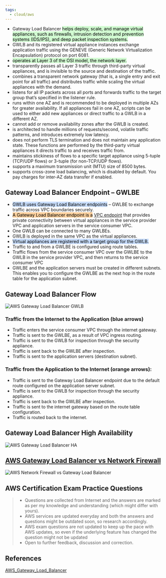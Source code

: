 ```yaml
---
tags:
  - cloud/aws
---
```


- Gateway Load Balancer <mark style="background: #BBFABBA6;">helps deploy, scale, and manage virtual appliances, such as firewalls, intrusion detection and prevention systems (IDS/IPS), and deep packet inspection systems.</mark>
- GWLB and its registered virtual appliance instances exchange application traffic using the GENEVE (Generic Network Virtualization Encapsulation) protocol on port 6081.
- <mark style="background: #BBFABBA6;">operates at Layer 3 of the OSI model, the network layer.</mark>
- transparently passes all Layer 3 traffic through third-party virtual appliances, and is invisible to the source and destination of the traffic.
- combines a transparent network gateway (that is, a single entry and exit point for all traffic) and distributes traffic while scaling the virtual appliances with the demand.
- listens for all IP packets across all ports and forwards traffic to the target group that’s specified in the listener rule.
- runs within one AZ and is recommended to be deployed in multiple AZs for greater availability. If all appliances fail in one AZ, scripts can be used to either add new appliances or direct traffic to a GWLB in a different AZ.
- cannot add or remove availability zones after the GWLB is created.
- is architected to handle millions of requests/second, volatile traffic patterns, and introduces extremely low latency.
- does not perform TLS termination and does not maintain any application state. These functions are performed by the third-party virtual appliances it directs traffic to and receives traffic from.
- maintains stickiness of flows to a specific target appliance using 5-tuple (TCP/UDP flows) or 3-tuple (for non-TCP/UDP flows).
- supports a maximum transmission unit (MTU) size of 8500 bytes.
- supports cross-zone load balancing, which is disabled by default. You pay charges for inter-AZ data transfer if enabled.

## Gateway Load Balancer Endpoint – GWLBE

- <mark style="background: #ADCCFFA6;">GWLB uses Gateway Load Balancer endpoints</mark> – GWLBE to exchange traffic across VPC boundaries securely.
- <mark style="background: #FFB86CA6;">A Gateway Load Balancer endpoint is a</mark> [VPC endpoint](https://jayendrapatil.com/aws-vpc-endpoints/) that provides private connectivity between virtual appliances in the service provider VPC and application servers in the service consumer VPC.
- One GWLB can be connected to many GWLBEs.
- GWLB is deployed in the same VPC as the virtual appliances.
- <mark style="background: #ADCCFFA6;">Virtual appliances are registered with a target group for the GWLB.</mark>
- Traffic to and from a GWLBE is configured using route tables.
- Traffic flows from the service consumer VPC over the GWLBE to the GWLB in the service provider VPC, and then returns to the service consumer VPC
- GWLBE and the application servers must be created in different subnets. This enables you to configure the GWLBE as the next hop in the route table for the application subnet.

## Gateway Load Balancer Flow

![AWS Gateway Load Balancer GWLB](https://jayendrapatil.com/wp-content/uploads/2022/07/AWS-Gateway-Load-Balancer-GWLB.png)

### Traffic from the Internet to the Application (blue arrows)

- Traffic enters the service consumer VPC through the internet gateway.
- Traffic is sent to the GWLBE, as a result of VPC ingress routing.
- Traffic is sent to the GWLB for inspection through the security appliance.
- Traffic is sent back to the GWLBE after inspection.
- Traffic is sent to the application servers (destination subnet).

### Traffic from the Application to the Internet (orange arrows):

- Traffic is sent to the Gateway Load Balancer endpoint due to the default route configured on the application server subnet.
- Traffic is sent to the GWLB for inspection through the security appliance.
- Traffic is sent back to the GWLBE after inspection.
- Traffic is sent to the internet gateway based on the route table configuration.
- Traffic is routed back to the internet.

## Gateway Load Balancer High Availability

![AWS Gateway Load Balancer HA](https://jayendrapatil.com/wp-content/uploads/2022/07/AWS_Gateway_Load_Balancer_HA.png)

## [AWS Gateway Load Balancer vs Network Firewall](https://jayendrapatil.com/aws-network-firewall-vs-gateway-load-balancer/)

![AWS Network Firewall vs Gateway Load Balancer](https://jayendrapatil.com/wp-content/uploads/2022/09/AWS-Network-Firewall-vs-Gateway-Load-Balancer.jpg)

## AWS Certification Exam Practice Questions

> - Questions are collected from Internet and the answers are marked as per my knowledge and understanding (which might differ with yours).
> - AWS services are updated everyday and both the answers and questions might be outdated soon, so research accordingly.
> - AWS exam questions are not updated to keep up the pace with AWS updates, so even if the underlying feature has changed the question might not be updated
> - Open to further feedback, discussion and correction.

## References

[AWS\_Gateway\_Load\_Balancer](https://docs.aws.amazon.com/elasticloadbalancing/latest/gateway/introduction.html)